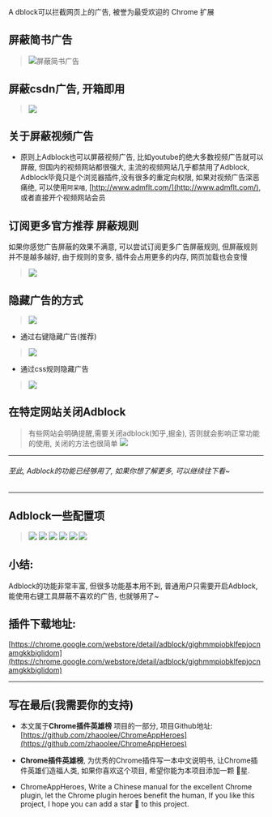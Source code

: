 A
dblock可以拦截网页上的广告, 被誉为最受欢迎的 Chrome 扩展

## 屏蔽简书广告
> ![屏蔽简书广告](https://user-gold-cdn.xitu.io/2019/6/1/16b0eda1799b7236?w=600&h=368&f=gif&s=266016)

## 屏蔽csdn广告, 开箱即用
> ![](https://user-gold-cdn.xitu.io/2019/6/1/16b0ee6974eb2294?w=600&h=367&f=gif&s=741889)

## 关于屏蔽视频广告
- 原则上Adblock也可以屏蔽视频广告, 比如youtube的绝大多数视频广告就可以屏蔽, 但国内的视频网站都很强大, 主流的视频网站几乎都禁用了Adblock, Adblock毕竟只是个浏览器插件,没有很多的重定向权限, 如果对视频广告深恶痛绝, 可以使用`阿呆喵`, [http://www.admflt.com/](http://www.admflt.com/), 或者直接开个视频网站会员

## 订阅更多官方推荐 屏蔽规则
如果你感觉广告屏蔽的效果不满意, 可以尝试订阅更多广告屏蔽规则, 但屏蔽规则并不是越多越好, 由于规则的变多, 插件会占用更多的内存, 网页加载也会变慢
> ![](https://user-gold-cdn.xitu.io/2019/6/1/16b0ee6975808d51?w=600&h=359&f=gif&s=821231)


## 隐藏广告的方式
> ![](https://user-gold-cdn.xitu.io/2019/6/1/16b0ee6975aad46a?w=1240&h=935&f=png&s=658665)
- 通过右键隐藏广告(推荐)
> ![](https://user-gold-cdn.xitu.io/2019/6/1/16b0ee697597b5bf?w=600&h=472&f=gif&s=1623710)
- 通过css规则隐藏广告
> ![](https://user-gold-cdn.xitu.io/2019/6/1/16b0ee6975c71711?w=600&h=467&f=gif&s=2697269)


## 在特定网站关闭Adblock
> 有些网站会明确提醒,需要关闭adblock(知乎,掘金), 否则就会影响正常功能的使用, 关闭的方法也很简单
> ![](https://user-gold-cdn.xitu.io/2019/6/1/16b0ee697cfa6494?w=600&h=364&f=gif&s=314598)
---
###### 至此, Adblock的功能已经够用了, 如果你想了解更多, 可以继续往下看~
---
## Adblock一些配置项
> ![](https://user-gold-cdn.xitu.io/2019/6/1/16b0ee69ad84b98c?w=1240&h=779&f=png&s=301619)
> ![](https://user-gold-cdn.xitu.io/2019/6/1/16b0ee69b8a5a03c?w=1240&h=883&f=png&s=289311)
> ![](https://user-gold-cdn.xitu.io/2019/6/1/16b0ee69bb57d779?w=1240&h=638&f=png&s=272525)
> ![](https://user-gold-cdn.xitu.io/2019/6/1/16b0ee69c84cf116?w=1240&h=459&f=png&s=160032)
> ![](https://user-gold-cdn.xitu.io/2019/6/1/16b0ee69d0480edf?w=1240&h=839&f=png&s=323056)
> ![](https://user-gold-cdn.xitu.io/2019/6/1/16b0ee69d300bdee?w=1240&h=807&f=png&s=171877)




## 小结:

Adblock的功能非常丰富, 但很多功能基本用不到, 普通用户只需要开启Adblock, 能使用右键工具屏蔽不喜欢的广告, 也就够用了~

## 插件下载地址:
[https://chrome.google.com/webstore/detail/adblock/gighmmpiobklfepjocnamgkkbiglidom](https://chrome.google.com/webstore/detail/adblock/gighmmpiobklfepjocnamgkkbiglidom)


---
## 写在最后(我需要你的支持)
- 本文属于**Chrome插件英雄榜** 项目的一部分, 项目Github地址: [https://github.com/zhaoolee/ChromeAppHeroes](https://github.com/zhaoolee/ChromeAppHeroes)

- **Chrome插件英雄榜**, 为优秀的Chrome插件写一本中文说明书, 让Chrome插件英雄们造福人类, 如果你喜欢这个项目, 希望你能为本项目添加一颗 🌟星.

- ChromeAppHeroes, Write a Chinese manual for the excellent Chrome plugin, let the Chrome plugin heroes benefit the human, If you like this project, I hope you can add a star 🌟 to this project.